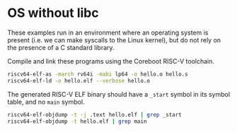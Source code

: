 # OS without libc

These examples run in an environment where an operating system is present (i.e. we can make syscalls to the Linux kernel), but do not rely on the presence of a C standard library.

Compile and link these programs using the Coreboot RISC-V toolchain.

```sh
riscv64-elf-as -march rv64i -mabi lp64 -o hello.o hello.s
riscv64-elf-ld -o hello.elf --verbose hello.o
```

The generated RISC-V ELF binary should have a `_start` symbol in its symbol table, and no `main` symbol.

```sh
riscv64-elf-objdump -t -j .text hello.elf | grep _start
riscv64-elf-objdump -t hello.elf | grep main
```
